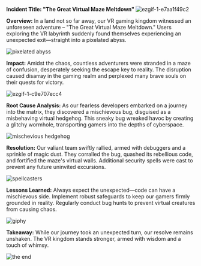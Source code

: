 
**Incident Title: "The Great Virtual Maze Meltdown"**
![ezgif-1-e7aa1f49c2](https://github.com/bondress/alx-system_engineering-devops/assets/22419600/11540afd-5276-46a9-a906-84420cfe0b04)


**Overview:**
In a land not so far away, our VR gaming kingdom witnessed an unforeseen adventure – "The Great Virtual Maze Meltdown." Users exploring the VR labyrinth suddenly found themselves experiencing an unexpected exit—straight into a pixelated abyss.

![pixelated abyss](https://github.com/bondress/alx-system_engineering-devops/assets/22419600/3856ce36-085c-47c4-b1ae-16630b29aea0)


**Impact:**
Amidst the chaos, countless adventurers were stranded in a maze of confusion, desperately seeking the escape key to reality. The disruption caused disarray in the gaming realm and perplexed many brave souls on their quests for victory.

![ezgif-1-c9e707ecc4](https://github.com/bondress/alx-system_engineering-devops/assets/22419600/2e849fed-ebd8-4957-91b9-a9ea539b7bf5)

**Root Cause Analysis:**
As our fearless developers embarked on a journey into the matrix, they discovered a mischievous bug, disguised as a misbehaving virtual hedgehog. This sneaky bug wreaked havoc by creating a glitchy wormhole, transporting gamers into the depths of cyberspace.

![mischevious hedgehog](https://github.com/bondress/alx-system_engineering-devops/assets/22419600/3731fd45-bbea-475b-97b3-02ef511a585e)

**Resolution:**
Our valiant team swiftly rallied, armed with debuggers and a sprinkle of magic dust. They corralled the bug, quashed its rebellious code, and fortified the maze's virtual walls. Additional security spells were cast to prevent any future uninvited excursions.

![spellcasters](https://github.com/bondress/alx-system_engineering-devops/assets/22419600/50be69d0-33d0-4f4a-8284-91b07be693dd)

**Lessons Learned:**
Always expect the unexpected—code can have a mischievous side.
Implement robust safeguards to keep our gamers firmly grounded in reality.
Regularly conduct bug hunts to prevent virtual creatures from causing chaos.

![giphy](https://github.com/bondress/alx-system_engineering-devops/assets/22419600/294d6a93-4cc1-44d2-bfc8-fb4640377920)

**Takeaway:**
While our journey took an unexpected turn, our resolve remains unshaken. The VR kingdom stands stronger, armed with wisdom and a touch of whimsy.

![the end](https://github.com/bondress/alx-system_engineering-devops/assets/22419600/9775208e-e063-4e5b-8209-0e605b05c9db)
